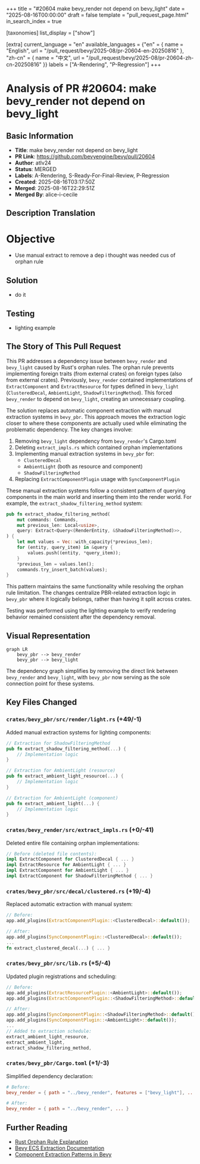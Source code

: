 +++
title = "#20604 make bevy_render not depend on bevy_light"
date = "2025-08-16T00:00:00"
draft = false
template = "pull_request_page.html"
in_search_index = true

[taxonomies]
list_display = ["show"]

[extra]
current_language = "en"
available_languages = {"en" = { name = "English", url = "/pull_request/bevy/2025-08/pr-20604-en-20250816" }, "zh-cn" = { name = "中文", url = "/pull_request/bevy/2025-08/pr-20604-zh-cn-20250816" }}
labels = ["A-Rendering", "P-Regression"]
+++

# Analysis of PR #20604: make bevy_render not depend on bevy_light

## Basic Information
- **Title**: make bevy_render not depend on bevy_light
- **PR Link**: https://github.com/bevyengine/bevy/pull/20604
- **Author**: atlv24
- **Status**: MERGED
- **Labels**: A-Rendering, S-Ready-For-Final-Review, P-Regression
- **Created**: 2025-08-16T03:17:50Z
- **Merged**: 2025-08-16T22:29:51Z
- **Merged By**: alice-i-cecile

## Description Translation
# Objective

- Use manual extract to remove a dep i thought was needed cus of orphan rule

## Solution

- do it

## Testing

- lighting example

## The Story of This Pull Request

This PR addresses a dependency issue between `bevy_render` and `bevy_light` caused by Rust's orphan rules. The orphan rule prevents implementing foreign traits (from external crates) on foreign types (also from external crates). Previously, `bevy_render` contained implementations of `ExtractComponent` and `ExtractResource` for types defined in `bevy_light` (`ClusteredDecal`, `AmbientLight`, `ShadowFilteringMethod`). This forced `bevy_render` to depend on `bevy_light`, creating an unnecessary coupling.

The solution replaces automatic component extraction with manual extraction systems in `bevy_pbr`. This approach moves the extraction logic closer to where these components are actually used while eliminating the problematic dependency. The key changes involve:

1. Removing `bevy_light` dependency from `bevy_render`'s Cargo.toml
2. Deleting `extract_impls.rs` which contained orphan implementations
3. Implementing manual extraction systems in `bevy_pbr` for:
   - `ClusteredDecal`
   - `AmbientLight` (both as resource and component)
   - `ShadowFilteringMethod`
4. Replacing `ExtractComponentPlugin` usage with `SyncComponentPlugin`

These manual extraction systems follow a consistent pattern of querying components in the main world and inserting them into the render world. For example, the `extract_shadow_filtering_method` system:

```rust
pub fn extract_shadow_filtering_method(
    mut commands: Commands,
    mut previous_len: Local<usize>,
    query: Extract<Query<(RenderEntity, &ShadowFilteringMethod)>>,
) {
    let mut values = Vec::with_capacity(*previous_len);
    for (entity, query_item) in &query {
        values.push((entity, *query_item));
    }
    *previous_len = values.len();
    commands.try_insert_batch(values);
}
```

This pattern maintains the same functionality while resolving the orphan rule limitation. The changes centralize PBR-related extraction logic in `bevy_pbr` where it logically belongs, rather than having it split across crates.

Testing was performed using the lighting example to verify rendering behavior remained consistent after the dependency removal.

## Visual Representation

```mermaid
graph LR
    bevy_pbr --> bevy_render
    bevy_pbr --> bevy_light
```

The dependency graph simplifies by removing the direct link between `bevy_render` and `bevy_light`, with `bevy_pbr` now serving as the sole connection point for these systems.

## Key Files Changed

### `crates/bevy_pbr/src/render/light.rs` (+49/-1)
Added manual extraction systems for lighting components:
```rust
// Extraction for ShadowFilteringMethod
pub fn extract_shadow_filtering_method(...) {
    // Implementation logic
}

// Extraction for AmbientLight (resource)
pub fn extract_ambient_light_resource(...) {
    // Implementation logic
}

// Extraction for AmbientLight (component)
pub fn extract_ambient_light(...) {
    // Implementation logic
}
```

### `crates/bevy_render/src/extract_impls.rs` (+0/-41)
Deleted entire file containing orphan implementations:
```rust
// Before (deleted file contents):
impl ExtractComponent for ClusteredDecal { ... }
impl ExtractResource for AmbientLight { ... }
impl ExtractComponent for AmbientLight { ... }
impl ExtractComponent for ShadowFilteringMethod { ... }
```

### `crates/bevy_pbr/src/decal/clustered.rs` (+19/-4)
Replaced automatic extraction with manual system:
```rust
// Before:
app.add_plugins(ExtractComponentPlugin::<ClusteredDecal>::default());

// After:
app.add_plugins(SyncComponentPlugin::<ClusteredDecal>::default());
...
fn extract_clustered_decal(...) { ... }
```

### `crates/bevy_pbr/src/lib.rs` (+5/-4)
Updated plugin registrations and scheduling:
```rust
// Before:
app.add_plugins(ExtractResourcePlugin::<AmbientLight>::default());
app.add_plugins(ExtractComponentPlugin::<ShadowFilteringMethod>::default());

// After:
app.add_plugins(SyncComponentPlugin::<ShadowFilteringMethod>::default());
app.add_plugins(SyncComponentPlugin::<AmbientLight>::default());
...
// Added to extraction schedule:
extract_ambient_light_resource,
extract_ambient_light,
extract_shadow_filtering_method,
```

### `crates/bevy_pbr/Cargo.toml` (+1/-3)
Simplified dependency declaration:
```toml
# Before:
bevy_render = { path = "../bevy_render", features = ["bevy_light"], ... }

# After:
bevy_render = { path = "../bevy_render", ... }
```

## Further Reading
- [Rust Orphan Rule Explanation](https://doc.rust-lang.org/book/ch10-02-traits.html#implementing-a-trait-on-a-type)
- [Bevy ECS Extraction Documentation](https://bevyengine.org/learn/book/getting-started/ecs/)
- [Component Extraction Patterns in Bevy](https://github.com/bevyengine/bevy/blob/main/examples/ecs/component_change_detection.rs)